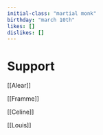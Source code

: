 ```yaml
---
initial-class: "martial monk" 
birthday: "march 10th" 
likes: [] 
dislikes: []
---
```


# Support

[[Alear]]

[[Framme]]

[[Celine]]

[[Louis]]

